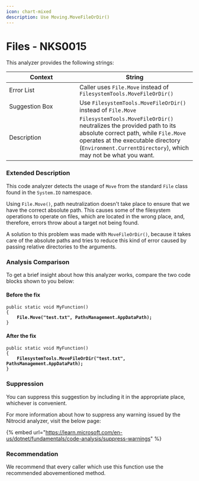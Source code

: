 ```yaml
---
icon: chart-mixed
description: Use Moving.MoveFileOrDir()
---
```


# Files - NKS0015

This analyzer provides the following strings:

<table><thead><tr><th width="174">Context</th><th>String</th></tr></thead><tbody><tr><td>Error List</td><td>Caller uses <code>File.Move</code> instead of <code>FilesystemTools.MoveFileOrDir()</code></td></tr><tr><td>Suggestion Box</td><td>Use <code>FilesystemTools.MoveFileOrDir()</code> instead of <code>File.Move</code></td></tr><tr><td>Description</td><td><code>FilesystemTools.MoveFileOrDir()</code> neutralizes the provided path to its absolute correct path, while <code>File.Move</code> operates at the executable directory (<code>Environment.CurrentDirectory</code>), which may not be what you want.</td></tr></tbody></table>

### Extended Description

This code analyzer detects the usage of `Move` from the standard `File` class found in the `System.IO` namespace.

Using `File.Move()`, path neutralization doesn't take place to ensure that we have the correct absolute path. This causes some of the filesystem operations to operate on files, which are located in the wrong place, and, therefore, errors throw about a target not being found.

A solution to this problem was made with `MoveFileOrDir()`, because it takes care of the absolute paths and tries to reduce this kind of error caused by passing relative directories to the arguments.

### Analysis Comparison

To get a brief insight about how this analyzer works, compare the two code blocks shown to you below:

#### Before the fix

<pre class="language-csharp" data-title="Somewhere in your mod code..." data-line-numbers><code class="lang-csharp">public static void MyFunction()
{
<strong>    File.Move("test.txt", PathsManagement.AppDataPath);
</strong>}
</code></pre>

#### After the fix

<pre class="language-csharp" data-title="Somewhere in your mod code..." data-line-numbers><code class="lang-csharp">public static void MyFunction()
{
<strong>    FilesystemTools.MoveFileOrDir("test.txt", PathsManagement.AppDataPath);
</strong>}
</code></pre>

### Suppression

You can suppress this suggestion by including it in the appropriate place, whichever is convenient.

For more information about how to suppress any warning issued by the Nitrocid analyzer, visit the below page:

{% embed url="https://learn.microsoft.com/en-us/dotnet/fundamentals/code-analysis/suppress-warnings" %}

### Recommendation

We recommend that every caller which use this function use the recommended abovementioned method.
